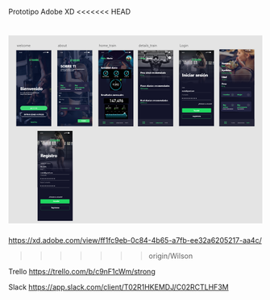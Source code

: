 Prototipo Adobe XD
<<<<<<< HEAD

<a title="Strong" href="https://xd.adobe.com/view/ff1fc9eb-0c84-4b65-a7fb-ee32a6205217-aa4c/" alt="AdobeXD" /><img src="img/image.png"></a>
=======
https://xd.adobe.com/view/ff1fc9eb-0c84-4b65-a7fb-ee32a6205217-aa4c/
>>>>>>> origin/Wilson

Trello
https://trello.com/b/c9nF1cWm/strong

Slack
https://app.slack.com/client/T02R1HKEMDJ/C02RCTLHF3M
